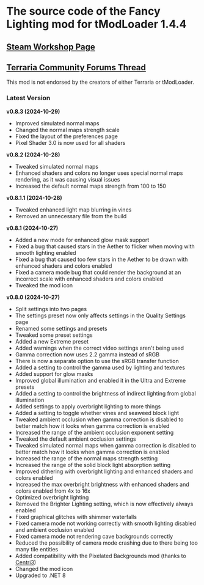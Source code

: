 ﻿# The source code of the Fancy Lighting mod for tModLoader 1.4.4

## [Steam Workshop Page](https://steamcommunity.com/sharedfiles/filedetails/?id=2822950837)
## [Terraria Community Forums Thread](https://forums.terraria.org/index.php?threads/fancy-lighting-mod.113067/)

This mod is not endorsed by the creators of either Terraria or tModLoader.

### Latest Version

**v0.8.3 (2024-10-29)**
- Improved simulated normal maps
- Changed the normal maps strength scale
- Fixed the layout of the preferences page
- Pixel Shader 3.0 is now used for all shaders

**v0.8.2 (2024-10-28)**
- Tweaked simulated normal maps
- Enhanced shaders and colors no longer uses special normal maps rendering, as it was causing visual issues
- Increased the default normal maps strength from 100 to 150

**v0.8.1.1 (2024-10-28)**
- Tweaked enhanced light map blurring in vines
- Removed an unnecessary file from the build

**v0.8.1 (2024-10-27)**
- Added a new mode for enhanced glow mask support
- Fixed a bug that caused stars in the Aether to flicker when moving with smooth lighting enabled
- Fixed a bug that caused too few stars in the Aether to be drawn with enhanced shaders and colors enabled
- Fixed a camera mode bug that could render the background at an incorrect scale with enhanced shaders and colors enabled
- Tweaked the mod icon

**v0.8.0 (2024-10-27)**
- Split settings into two pages
- The settings preset now only affects settings in the Quality Settings page
- Renamed some settings and presets
- Tweaked some preset settings
- Added a new Extreme preset
- Added warnings when the correct video settings aren't being used
- Gamma correction now uses 2.2 gamma instead of sRGB
- There is now a separate option to use the sRGB transfer function
- Added a setting to control the gamma used by lighting and textures
- Added support for glow masks
- Improved global illumination and enabled it in the Ultra and Extreme presets
- Added a setting to control the brightness of indirect lighting from global illumination
- Added settings to apply overbright lighting to more things
- Added a setting to toggle whether vines and seaweed block light
- Tweaked ambient occlusion when gamma correction is disabled to better match how it looks when gamma correction is enabled
- Increased the range of the ambient occlusion exponent setting
- Tweaked the default ambient occlusion settings
- Tweaked simulated normal maps when gamma correction is disabled to better match how it looks when gamma correction is enabled
- Increased the range of the normal maps strength setting
- Increased the range of the solid block light absorption setting
- Improved dithering with overbright lighting and enhanced shaders and colors enabled
- Increased the max overbright brightness with enhanced shaders and colors enabled from 4x to 16x
- Optimized overbright lighting
- Removed the Brighter Lighting setting, which is now effectively always enabled
- Fixed graphical glitches with shimmer waterfalls
- Fixed camera mode not working correctly with smooth lighting disabled and ambient occlusion enabled
- Fixed camera mode not rendering cave backgrounds correctly
- Reduced the possibility of camera mode crashing due to there being too many tile entities
- Added compatibility with the Pixelated Backgrounds mod (thanks to [Centri3](https://github.com/Centri3))
- Changed the mod icon
- Upgraded to .NET 8